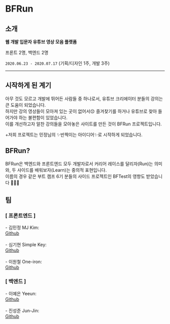 # BFRun

## 소개

**웹 개발 입문자 유튜브 영상 모음 플랫폼**

프론트 2명, 백엔드 2명

`2020.06.23 - 2020.07.17` (기획/디자인 1주, 개발 3주)

<hr />

## 시작하게 된 계기

아무 것도 모르고 개발에 뛰어든 사람들 중 하나로서, 유튜브 크리에이터 분들의 강의는 큰 도움이 되었습니다. <br />
하지만 강의 영상들이 모아져 있는 곳이 없어서😔 즐겨찾기를 하거나 유튜브로 찾아 들어가야 하는 불편함이 있었습니다. <br />
이를 개선하고자 알찬 강의들을 모아놓은 사이트를 만든 것이 BFRun 프로젝트입니다.
<br />

<p style="font-style: 'italic', font-size: '14px'">
                +저희 프로젝트는 민정님의 ✨반짝이는 아이디어✨로 시작하게
                되었습니다.
              </p>

## BFRun?

BFRun은 백엔드와 프론트엔드 모두 개발자로서 커리어 레이스를
달리자(Run)는 의미와, 두 사이드를 배워보자(Learn)는 중의적
표현입니다. <br />
이름의 경우 같은 부트 캠프 6기 분들의 사이드 프로젝트인 BFTest의
영향도 받았습니다 🙋🏻‍♀️
<br />

## 팀

### [ 프론트엔드 ]

<div style="display: flex; align-items: center;">
<!-- <img
src="https://avatars0.githubusercontent.com/u/58619071?s=460&u=94bbef350e5f936666b4aff5601a009bb2d741ef&v=4"
alt="kmj"
style="width: 80px; border-radius: 50%; border: 1px solid black; margin-right: 10px"
/> -->
<div style="display: flex; flex-direction: column; ">
- 김민정 MJ Kim: 
 <a href="https://github.com/howdy-mj" target="_blank">Github</a>
 </div>
</div>

<br />

<div style="display: flex; align-items: center;">
<!-- <img
src="https://avatars0.githubusercontent.com/u//59866241?s=460&u=2ec46f9a5e73636199d7c335cd93e55663a0ec9b&v=4"
alt="kmj"
style="width: 80px; border-radius: 50%; border: 1px solid black; margin-right: 10px"
/> -->
<div style="display: flex; flex-direction: column; ">
- 심기현 Simple Key: 
 <a href="https://github.com/skh417" target="_blank">Github</a>
 </div>
</div>

<br />

<div style="display: flex; align-items: center;">
<!-- <img
src="https://avatars0.githubusercontent.com/u//59141662?s=460&u=b761ea7b11ece3885fe8011b5e2f7b4ae5210f7f&v=4"
alt="kmj"
style="width: 80px; border-radius: 50%; border: 1px solid black; margin-right: 10px"
/> -->
<div style="display: flex; flex-direction: column; ">
- 이원철 One-iron: 
 <a href="https://github.com/one-iron" target="_blank">Github</a>
 </div>
</div>

### [ 백엔드 ]

<div style="display: flex; align-items: center;">
<!-- <img
src="https://avatars0.githubusercontent.com/u/60729037?s=460&u=02b11a01d5e8a000474fc1edb8266cb00499b193&v=4"
alt="kmj"
style="width: 80px; border-radius: 50%; border: 1px solid black; margin-right: 10px"
/> -->
<div style="display: flex; flex-direction: column; ">
- 이예은 Yeeun: 
 <a href="https://github.com/yenilee" target="_blank">Github</a>
 </div>
</div>

<br />

<div style="display: flex; align-items: center;">
<!-- <img
src="https://avatars0.githubusercontent.com/u/33950753?s=460&u=81572a4a2e22584e5f695470ad8aab752ac30d33&v=4"
alt="kmj"
style="width: 80px; border-radius: 50%; border: 1px solid black; margin-right: 10px"
/> -->
<div style="display: flex; flex-direction: column; ">
- 진성준 Jun-Jin: 
 <a href="https://github.com/sungjun-jin" target="_blank">Github</a>
 </div>
</div>
